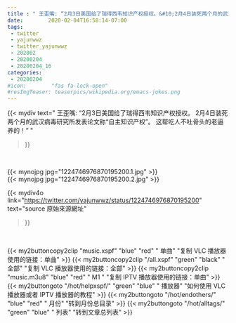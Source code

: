 ```yaml
---
title : " 王歪嘴: “2月3日美国给了瑞得西韦知识产权授权。&#10;2月4日装死两个月的武汉病毒研究所发表论文称“自主知识产权”。&#10;这帮吃人不吐骨头的老逼养的！”  "
date:        2020-02-04T16:58:14-07:00
tags:
 - twitter
 - yajunwwz
 - twitter_yajunwwz
 - 202002
 - 20200204
 - 20200204_16
categories:
 - 20200204
#icon:        "fas fa-lock-open"
#resImgTeaser: teaserpics/wikipedia.org/emacs-jokes.png
---
```


{{< mydiv text=" 王歪嘴: “2月3日美国给了瑞得西韦知识产权授权。&#10;2月4日装死两个月的武汉病毒研究所发表论文称“自主知识产权”。&#10;这帮吃人不吐骨头的老逼养的！”  "
>}}
<br>


 {{< mynojpg jpg="1224746976870195200.1.jpg" >}}<br>  {{< mynojpg jpg="1224746976870195200.2.jpg" >}}<br> 



{{< mydiv4o link="https://twitter.com/yajunwwz/status/1224746976870195200"
text="source 原始來源網址"
>}}


<br>





{{< my2buttoncopy2clip "music.xspf"        "blue"   "red"    " 单曲"  "复制 VLC 播放器使用的链接：单曲" >}} {{< my2buttoncopy2clip "/all.xspf"         "green"  "black"  " 全部"  "复制 VLC 播放器使用的链接：全部" >}} {{< my2buttoncopy2clip "music.m3u8"        "blue"   "red"    " M1 "    "复制 IPTV 播放器使用的链接：单曲" >}} {{< my2buttongoto      "/hot/helpxspf/"    "green"  "blue"   " 播放器" "如何使用 VLC 播放器或者 IPTV 播放器的教程" >}} {{< my2buttongoto      "/hot/endothers/"   "blue"   "red"    " 月份"   "转到月份总目录" >}} {{< my2buttongoto      "/hot/alltags/"     "green"  "blue"   " 列表"   "转到文章总列表" >}} 

